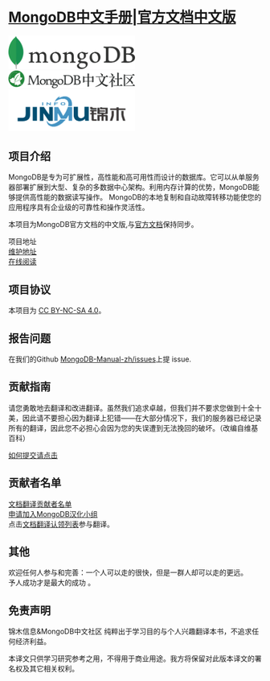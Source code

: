 #  [MongoDB中文手册|官方文档中文版](https://docs.jinmu.info/MongoDB-Manual-zh/)



<img src="img/logo/MongoLogoBlack.png" width="50%" height="50%">
<img src="img/logo/mongoChina.png" width="50%" height="50%">
<img src="img/logo/jmlogo.png" width="50%" height="50%">




##  项目介绍 

MongoDB是专为可扩展性，高性能和高可用性而设计的数据库。它可以从单服务器部署扩展到大型、复杂的多数据中心架构。利用内存计算的优势，MongoDB能够提供高性能的数据读写操作。 MongoDB的本地复制和自动故障转移功能使您的应用程序具有企业级的可靠性和操作灵活性。  

本项目为MongoDB官方文档的中文版,与[官方文档](https://docs.mongodb.com/manual/)保持同步。  

项目地址  
[维护地址](https://github.com/JinMuInfo/MongoDB-Manual-zh)  
[在线阅读](https://docs.jinmu.info/MongoDB-Manual-zh/)  


## 项目协议

本项目为 [CC BY-NC-SA 4.0](https://creativecommons.org/licenses/by-nc-sa/4.0/deed.zh)。

## 报告问题  
在我们的Github [MongoDB-Manual-zh/issues](https://github.com/JinMuInfo/MongoDB-Manual-zh/issues)上提 issue.    

## 贡献指南  
请您勇敢地去翻译和改进翻译。虽然我们追求卓越，但我们并不要求您做到十全十美，因此请不要担心因为翻译上犯错——在大部分情况下，我们的服务器已经记录所有的翻译，因此您不必担心会因为您的失误遭到无法挽回的破坏。（改编自维基百科）  

[如何提交请点击](https://github.com/JinMuInfo/MongoDB-Manual-zh/blob/master/CONTRIBUTING.md)

## 贡献者名单

[文档翻译贡献者名单](https://github.com/JinMuInfo/MongoDB-Manual-zh/blob/master/List-of-contributors.md)<br/>
[申请加入MongoDB汉化小组](https://github.com/orgs/JinMuInfo/teams/mongodb/members)  
点击[文档翻译认领列表](https://github.com/JinMuInfo/MongoDB-Manual-zh/blob/master/Document-translation-claim-list.md)参与翻译。

## 其他
欢迎任何人参与和完善：一个人可以走的很快，但是一群人却可以走的更远。  
予人成功才是最大的成功 。

## 免责声明

锦木信息&MongoDB中文社区  纯粹出于学习目的与个人兴趣翻译本书，不追求任何经济利益。

本译文只供学习研究参考之用，不得用于商业用途。我方将保留对此版本译文的署名权及其它相关权利。


